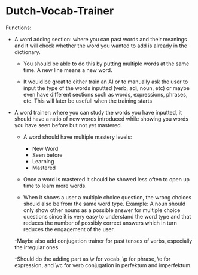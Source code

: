 # Dutch-Vocab-Trainer

Functions:
- A word adding section:
    where you can past words and their meanings and it will check whether the word you wanted to add is already in the dictionary.
    
    - You should be able to do this by putting multiple words at the same time. A new line means a new word.

    - It would be great to either train an AI or to manually ask the user to input the type of the words inputted (verb, adj, noun, etc) or maybe even have different sections such as words, expressions, phrases, etc. This will later be usefull when the training starts

- A word trainer:
    where you can study the words you have inputted, it should have a ratio of new words introduced while showing you words you have seen before but not yet mastered.

    - A word should have multiple mastery levels:
        - New Word
        - Seen before
        - Learning
        - Mastered
    
    - Once a word is mastered it should be showed less often to open up time to learn more words.

    - When it shows a user a multiple choice question, the wrong choices should also be from the same word type. Example: A noun should only show other nouns as a possible answer for multiple choice questions since it is very easy to understand the word type and that reduces the number of possibly correct answers which in turn reduces the engagement of the user.

    -Maybe also add conjugation trainer for past tenses of verbs, especially the irregular ones

    -Should do the adding part as \v for vocab, \p for phrase, \e for expression, and \vc for verb conjugation in perfektum and imperfektum.
